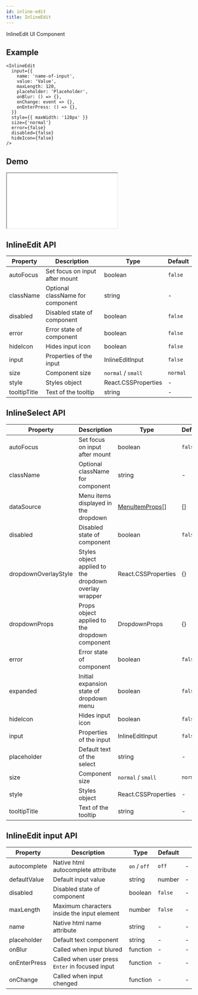 ```yaml
---
id: inline-edit
title: InlineEdit
---
```


InlineEdit UI Component

## Example

```
<InlineEdit
  input={{
    name: 'name-of-input',
    value: 'Value',
    maxLength: 120,
    placeholder: 'Placeholder',
    onBlur: () => {},
    onChange: event => {},
    onEnterPress: () => {},
  }}
  style={{ maxWidth: '128px' }}
  size={'normal'}
  error={false}
  disabled={false}
  hideIcon={false}
/>
```

## Demo

<iframe src="/storybook-static/iframe.html?id=components-inline-edit--default"></iframe>

## InlineEdit API

| Property     | Description                      | Type                | Default  |
| ------------ | -------------------------------- | ------------------- | -------- |
| autoFocus    | Set focus on input after mount   | boolean             | `false`  |
| className    | Optional className for component | string              | -        |
| disabled     | Disabled state of component      | boolean             | `false`  |
| error        | Error state of component         | boolean             | `false`  |
| hideIcon     | Hides input icon                 | boolean             | `false`  |
| input        | Properties of the input          | InlineEditInput     | `false`  |
| size         | Component size                   | `normal` / `small`  | `normal` |
| style        | Styles object                    | React.CSSProperties | -        |
| tooltipTitle | Text of the tooltip              | string              | -        |

## InlineSelect API

| Property             | Description                                           | Type                                                                              | Default  |
| -------------------- | ----------------------------------------------------- | --------------------------------------------------------------------------------- | -------- |
| autoFocus            | Set focus on input after mount                        | boolean                                                                           | `false`  |
| className            | Optional className for component                      | string                                                                            | -        |
| dataSource           | Menu items displayed in the dropdown                  | [MenuItemProps[]](https://design.synerise.com/docs/components/menu#menuitemprops) | []       |
| disabled             | Disabled state of component                           | boolean                                                                           | `false`  |
| dropdownOverlayStyle | Styles object applied to the dropdown overlay wrapper | React.CSSProperties                                                               | {}       |
| dropdownProps        | Props object applied to the dropdown component        | DropdownProps                                                                     | {}       |
| error                | Error state of component                              | boolean                                                                           | `false`  |
| expanded             | Initial expansion state of dropdown menu              | boolean                                                                           | `false`  |
| hideIcon             | Hides input icon                                      | boolean                                                                           | `false`  |
| input                | Properties of the input                               | InlineEditInput                                                                   | `false`  |
| placeholder          | Default text of the select                            | string                                                                            | -        |
| size                 | Component size                                        | `normal` / `small`                                                                | `normal` |
| style                | Styles object                                         | React.CSSProperties                                                               | -        |
| tooltipTitle         | Text of the tooltip                                   | string                                                                            | -        |

## InlineEdit input API

| Property     | Description                                     | Type         | Default |     |
| ------------ | ----------------------------------------------- | ------------ | ------- | --- |
| autocomplete | Native html autocomplete attribute              | `on` / `off` | `off`   | -   |
| defaultValue | Default input value                             | string       | number  | -   |
| disabled     | Disabled state of component                     | boolean      | `false` | -   |
| maxLength    | Maximum characters inside the input element     | number       | `false` | -   |
| name         | Native html name attribute                      | string       | -       | -   |
| placeholder  | Default text component                          | string       | -       | -   |
| onBlur       | Called when input blured                        | function     | -       | -   |
| onEnterPress | Called when user press `Enter` in focused input | function     | -       | -   |
| onChange     | Called when input chenged                       | function     | -       | -   |
